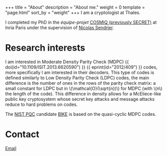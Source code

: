 +++
title = "About"
description = "About me."
weight = 0
template = "page.html"
sort_by = "weight"
+++
I am a cryptologist at Thales.

I completed my PhD in the *équipe-projet* [COSMIQ (previously SECRET)](https://www.rocq.inria.fr/cosmiq) at Inria Paris under the supervision of [Nicolas Sendrier](https://www.rocq.inria.fr/secret/Nicolas.Sendrier).

# Research interests

I am interested in Moderate Density Parity Check (MDPC) {{ doi(id="10.1109/ISIT.2013.6620590") }} {{ eprint(id="2012/409") }} codes, more specifically I am interested in their decoders.
This type of codes is defined similarly to Low Density Parity Check (LDPC) codes, the main difference is the number of ones in the rows of the parity check matrix: a small constant for LDPC but in \\(\mathcal{O}(\sqrt{n})\\) for MDPC (with \\(n\\) the length of the code).
This difference in density allows for a McEliece-like public key cryptosystem whose secret key attacks and message attacks reduce to hard problems on codes.

The [NIST PQC](https://csrc.nist.gov/Projects/Post-Quantum-Cryptography) candidate [BIKE](https://bikesuite.org) is based on the quasi-cyclic MDPC codes.

# Contact

[Email](mailto:valentin.vasseur@gmail.com)
